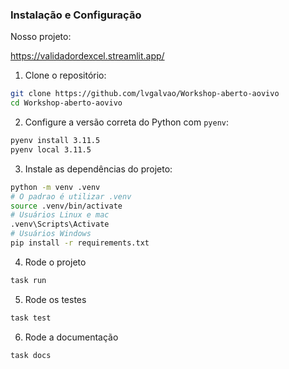 ### Instalação e Configuração

Nosso projeto:

https://validadordexcel.streamlit.app/

1. Clone o repositório:
```bash
git clone https://github.com/lvgalvao/Workshop-aberto-aovivo
cd Workshop-aberto-aovivo
```
2. Configure a versão correta do Python com `pyenv`:
```bash
pyenv install 3.11.5
pyenv local 3.11.5
```
3. Instale as dependências do projeto:
```bash
python -m venv .venv
# O padrao é utilizar .venv
source .venv/bin/activate
# Usuários Linux e mac
.venv\Scripts\Activate
# Usuários Windows
pip install -r requirements.txt  
```

4. Rode o projeto
```bash
task run
```

5. Rode os testes
```bash
task test
```

6. Rode a documentação
```bash
task docs
```